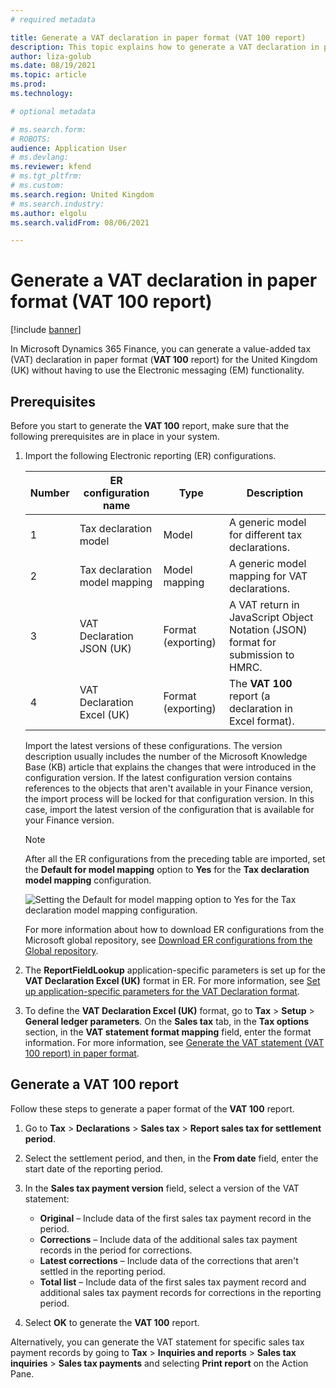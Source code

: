 ```yaml
---
# required metadata

title: Generate a VAT declaration in paper format (VAT 100 report)
description: This topic explains how to generate a VAT declaration in paper format (VAT 100 report) for the United Kingdom (UK).
author: liza-golub
ms.date: 08/19/2021
ms.topic: article
ms.prod: 
ms.technology: 

# optional metadata

# ms.search.form: 
# ROBOTS: 
audience: Application User
# ms.devlang: 
ms.reviewer: kfend
# ms.tgt_pltfrm: 
# ms.custom: 
ms.search.region: United Kingdom
# ms.search.industry: 
ms.author: elgolu
ms.search.validFrom: 08/06/2021

---
```


# Generate a VAT declaration in paper format (VAT 100 report)

[!include [banner](../includes/banner.md)]

In Microsoft Dynamics 365 Finance, you can generate a value-added tax (VAT) declaration in paper format (**VAT 100** report) for the United Kingdom (UK) without having to use the Electronic messaging (EM) functionality.

## Prerequisites

Before you start to generate the **VAT 100** report, make sure that the following prerequisites are in place in your system.

1. Import the following Electronic reporting (ER) configurations.

    | Number | ER configuration name | Type | Description |
    |--------|-----------------------|------|-------------|
    | 1      | Tax declaration model | Model | A generic model for different tax declarations. |
    | 2      | Tax declaration model mapping | Model mapping | A generic model mapping for VAT declarations. |
    | 3      | VAT Declaration JSON (UK)  | Format (exporting) | A VAT return in JavaScript Object Notation (JSON) format for submission to HMRC. |
    | 4      | VAT Declaration Excel (UK) | Format (exporting) | The **VAT 100** report (a declaration in Excel format). |

    Import the latest versions of these configurations. The version description usually includes the number of the Microsoft Knowledge Base (KB) article that explains the changes that were introduced in the configuration version. If the latest configuration version contains references to the objects that aren't available in your Finance version, the import process will be locked for that configuration version. In this case, import the latest version of the configuration that is available for your Finance version.

    > [!NOTE]
    > After all the ER configurations from the preceding table are imported, set the **Default for model mapping** option to **Yes** for the **Tax declaration model mapping** configuration.
    >
    > ![Setting the Default for model mapping option to Yes for the Tax declaration model mapping configuration.](media/emea-gbr-default-for-model-mapping-parameter.png)

    For more information about how to download ER configurations from the Microsoft global repository, see [Download ER configurations from the Global repository](../../fin-ops-core/dev-itpro/analytics/er-download-configurations-global-repo.md).

2. The **ReportFieldLookup** application-specific parameters is set up for the **VAT Declaration Excel (UK)** format in ER. For more information, see [Set up application-specific parameters for the VAT Declaration format](emea-gbr-mtd-vat-integration-setup.md#declaration).
3. To define the **VAT Declaration Excel (UK)** format, go to **Tax** \> **Setup** \> **General ledger parameters**. On the **Sales tax** tab, in the **Tax options** section, in the **VAT statement format mapping** field, enter the format information. For more information, see [Generate the VAT statement (VAT 100 report) in paper format](emea-gbr-mtd-vat-integration-setup.md#generate-the-vat-statement-vat-100-report-in-paper-format).

## Generate a VAT 100 report

Follow these steps to generate a paper format of the **VAT 100** report.

1. Go to **Tax** \> **Declarations** \> **Sales tax** \> **Report sales tax for settlement period**.
2. Select the settlement period, and then, in the **From date** field, enter the start date of the reporting period.
3. In the **Sales tax payment version** field, select a version of the VAT statement:

    - **Original** – Include data of the first sales tax payment record in the period.
    - **Corrections** – Include data of the additional sales tax payment records in the period for corrections.
    - **Latest corrections** – Include data of the corrections that aren't settled in the reporting period.
    - **Total list** – Include data of the first sales tax payment record and additional sales tax payment records for corrections in the reporting period.

4. Select **OK** to generate the **VAT 100** report.

Alternatively, you can generate the VAT statement for specific sales tax payment records by going to **Tax** \> **Inquiries and reports** \> **Sales tax inquiries** \> **Sales tax payments** and selecting **Print report** on the Action Pane.
